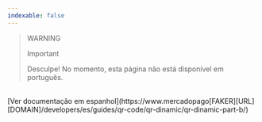 ```yaml
---
indexable: false  
---
```


<!-- -->
> WARNING
>
> Important
>
> Desculpe! No momento, esta página não está disponível em português.
<br>
[Ver documentação em espanhol](https://www.mercadopago[FAKER][URL][DOMAIN]/developers/es/guides/qr-code/qr-dinamic/qr-dinamic-part-b/)